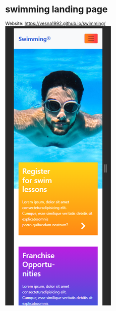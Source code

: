 # swimming landing page  
Website: https://vesna1992.github.io/swimming/  
![GitHub Logo](/img/screenshot.png)  

